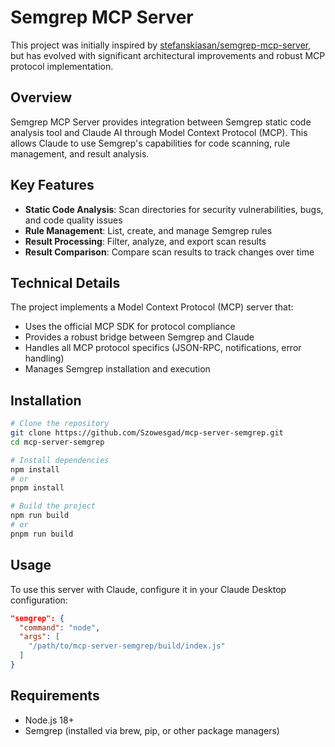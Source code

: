 # Semgrep MCP Server

This project was initially inspired by [stefanskiasan/semgrep-mcp-server](https://github.com/stefanskiasan/semgrep-mcp-server), but has evolved with significant architectural improvements and robust MCP protocol implementation.

## Overview

Semgrep MCP Server provides integration between Semgrep static code analysis tool and Claude AI through Model Context Protocol (MCP). This allows Claude to use Semgrep's capabilities for code scanning, rule management, and result analysis.

## Key Features

- **Static Code Analysis**: Scan directories for security vulnerabilities, bugs, and code quality issues
- **Rule Management**: List, create, and manage Semgrep rules
- **Result Processing**: Filter, analyze, and export scan results
- **Result Comparison**: Compare scan results to track changes over time

## Technical Details

The project implements a Model Context Protocol (MCP) server that:
- Uses the official MCP SDK for protocol compliance
- Provides a robust bridge between Semgrep and Claude
- Handles all MCP protocol specifics (JSON-RPC, notifications, error handling)
- Manages Semgrep installation and execution

## Installation

```bash
# Clone the repository
git clone https://github.com/Szowesgad/mcp-server-semgrep.git
cd mcp-server-semgrep

# Install dependencies
npm install
# or
pnpm install

# Build the project
npm run build
# or
pnpm run build
```

## Usage

To use this server with Claude, configure it in your Claude Desktop configuration:

```json
"semgrep": {
  "command": "node",
  "args": [
    "/path/to/mcp-server-semgrep/build/index.js"
  ]
}
```

## Requirements

- Node.js 18+
- Semgrep (installed via brew, pip, or other package managers)

